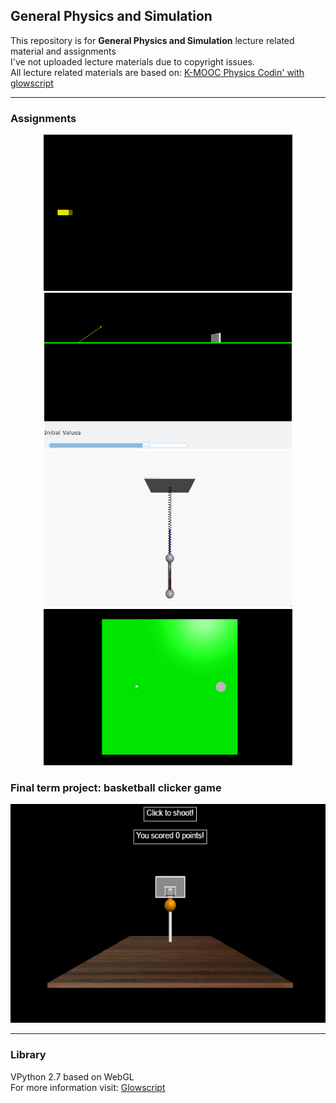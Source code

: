 ## General Physics and Simulation

This repository is for **General Physics and Simulation** lecture related material and assignments  
I've not uploaded lecture materials due to copyright issues.  
All lecture related materials are based on: [K-MOOC Physics Codin' with glowscript](http://www.kmooc.kr/courses/course-v1:SejonguniversityK+SJMOOC09K+2019_03SJ9_R3/about)

---
### Assignments
<p align = "center">
<img src = "./img/assignment1.gif", height = 250></img>
<img src = "./img/assignment3.gif", height = 250></img>
<img src = "./img/assignment4.gif", height = 250></img>
<img src = "./img/assignment5.gif", height = 250></img>
</p>


### Final term project: basketball clicker game
<p align = "center">
<img src = "./img/finalterm.gif", height = 350></img>
</p>

---

### Library
VPython 2.7 based on WebGL  
For more information visit: [Glowscript](https://www.glowscript.org/)
